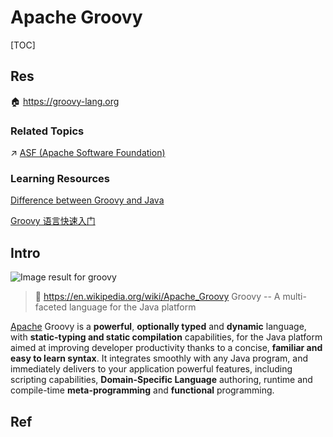 # Apache Groovy

[TOC]



## Res
🏠 https://groovy-lang.org


### Related Topics
↗ [ASF (Apache Software Foundation)](../../../../🥷🏼%20Operating%20Systems%20&%20Kernels%20(Engineering%20Part)/🪪%20Open%20Source%20(Free%20Software)%20Spirits%20&%20Software%20License/Free%20Software%20Organizations/ASF%20(Apache%20Software%20Foundation).md)


### Learning Resources
[Difference between Groovy and Java](https://www.geeksforgeeks.org/difference-between-groovy-and-java/)

[Groovy 语言快速入门](https://www.jianshu.com/p/e8dec95c4326)



## Intro
![Image result for groovy](../../../../../../../Assets/Pics/4A0FF65C-B64C-490E-ADAE-517E086D6F33.png)

> 🔗 https://en.wikipedia.org/wiki/Apache_Groovy
> Groovy -- A multi-faceted language for the Java platform

[Apache](http://www.apache.org/) Groovy is a **powerful**, **optionally typed** and **dynamic** language, with **static-typing and static compilation** capabilities, for the Java platform aimed at improving developer productivity thanks to a concise, **familiar and easy to learn syntax**. It integrates smoothly with any Java program, and immediately delivers to your application powerful features, including scripting capabilities, **Domain-Specific Language** authoring, runtime and compile-time **meta-programming** and **functional** programming.



## Ref
